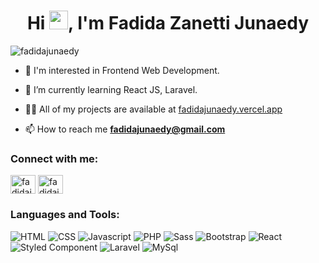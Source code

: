 <!-- ![](https://github.com/fadidajunaedy/fm-baseapparel/blob/main/mygif.gif) -->
<h1 align="center">Hi <img src="https://user-images.githubusercontent.com/42378118/110234147-e3259600-7f4e-11eb-95be-0c4047144dea.gif" width="30">, I'm Fadida Zanetti Junaedy</h1>

<p align="left"> <img src="https://komarev.com/ghpvc/?username=fadidajunaedy&label=Profile%20views&color=0e75b6&style=flat" alt="fadidajunaedy" /> </p>

- 👀 I'm interested in Frontend Web Development.

- 🌱 I’m currently learning React JS, Laravel.

- 👨‍💻 All of my projects are available at [fadidajunaedy.vercel.app](fadidajunaedy.vercel.app)

- 📫 How to reach me **fadidajunaedy@gmail.com**

<h3 align="left">Connect with me:</h3>
<p align="left">
<a href="https://instagram.com/fadidajunaedy" target="blank"><img align="center" src="https://raw.githubusercontent.com/rahuldkjain/github-profile-readme-generator/master/src/images/icons/Social/instagram.svg" alt="fadidajunaedy" height="30" width="40" /></a>
<a href="https://instagram.com/fadidajunaedy" target="blank"><img align="center" src="https://raw.githubusercontent.com/rahuldkjain/github-profile-readme-generator/master/src/images/icons/Social/linkedin.svg" alt="fadidajunaedy" height="30" width="40" /></a>
</p>

<h3 align="left">Languages and Tools:</h3>
<p>
	<img alt="HTML" src="https://img.shields.io/badge/HTML5-E34F26?style=for-the-badge&logo=html5&logoColor=white"/>
	<img alt="CSS" src="https://img.shields.io/badge/CSS3-1572B6?style=for-the-badge&logo=css3&logoColor=white"/>
	<img alt="Javascript" src="https://img.shields.io/badge/JavaScript-F7DF1E?style=for-the-badge&logo=javascript&logoColor=black"/>
	<img alt="PHP" src="https://img.shields.io/badge/PHP-777BB4?style=for-the-badge&logo=php&logoColor=white"/>
	<img alt="Sass" src="https://img.shields.io/badge/Sass-CC6699?style=for-the-badge&logo=sass&logoColor=white"/>
	<img alt="Bootstrap" src="https://img.shields.io/badge/Bootstrap-563D7C?style=for-the-badge&logo=bootstrap&logoColor=white"/>
	<img alt="React" src="https://img.shields.io/badge/React-20232A?style=for-the-badge&logo=react&logoColor=61DAFB"/>
	<img alt="Styled Component" src="https://img.shields.io/badge/styled--components-DB7093?style=for-the-badge&logo=styled-components&logoColor=white"/>
	<img alt="Laravel" src="https://img.shields.io/badge/Laravel-FF2D20?style=for-the-badge&logo=laravel&logoColor=white"/>
	<img alt="MySql" src="https://img.shields.io/badge/MySQL-00000F?style=for-the-badge&logo=mysql&logoColor=white"/>
</p>
